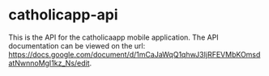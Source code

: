 catholicapp-api
===============

This is the API for the catholicaapp mobile application. The API documentation can be viewed on the url: https://docs.google.com/document/d/1mCaJaWqQ1qhwJ3IjRFEVMbKOmsdatNwnnoMgI1kz_Ns/edit.
